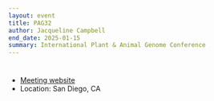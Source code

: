 ```yaml
---
layout: event
title: PAG32
author: Jacqueline Campbell
end_date: 2025-01-15
summary: International Plant & Animal Genome Conference 
---
```

<h1 class="uk-heading-divider"></h1>
<ul class="uk-list">
    <li><a href="https://www.intlpag.org" target="_blank">Meeting website</a></li>
    <li>Location: San Diego, CA</li>
</ul>
